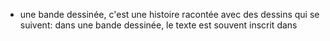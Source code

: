 - une bande dessinée, c'est une histoire racontée avec des dessins qui se suivent: dans une bande dessinée, le texte est souvent inscrit dans